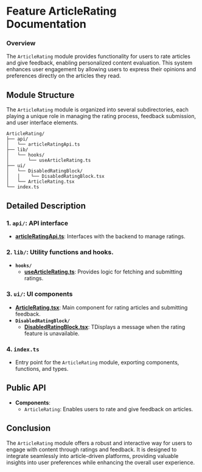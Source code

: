 # Feature ArticleRating  Documentation

### Overview

The `ArticleRating` module provides functionality for users to rate articles and give feedback, enabling personalized content evaluation. This system enhances user engagement by allowing users to express their opinions and preferences directly on the articles they read.

## Module Structure

The `ArticleRating` module is organized into several subdirectories, each playing a unique role in managing the rating process, feedback submission, and user interface elements.

```text
ArticleRating/
├── api/
│   └── articleRatingApi.ts
├── lib/
│   └── hooks/
│       └── useArticleRating.ts
├── ui/
│   └── DisabledRatingBlock/
│   │    └── DisabledRatingBlock.tsx
│   └── ArticleRating.tsx
└── index.ts
```
## Detailed Description

### 1. `api/`: API interface
- [**articleRatingApi.ts**](./api/README.md): Interfaces with the backend to manage ratings.

### 2. `lib/`: Utility functions and hooks.
- **`hooks/`**
  - [**useArticleRating.ts**](./lib/hooks/README.md): Provides logic for fetching and submitting ratings.

### 3. `ui/`: UI components
  - [**ArticleRating.tsx**](./ui/README.md): Main component for rating articles and submitting feedback.
  - **`DisabledRatingBlock/`**
    - [**DisabledRatingBlock.tsx**](./ui/DisabledRatingBlock/README.md): TDisplays a message when the rating feature is unavailable.

### 4. `index.ts`
- Entry point for the `ArticleRating` module, exporting components, functions, and types.

## Public API
- **Components**:
    - `ArticleRating`: Enables users to rate and give feedback on articles.
## Conclusion
The `ArticleRating` module offers a robust and interactive way for users to engage with content through ratings and feedback. It is designed to integrate seamlessly into article-driven platforms, providing valuable insights into user preferences while enhancing the overall user experience.
